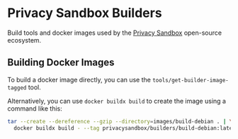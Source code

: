 # Privacy Sandbox Builders

Build tools and docker images used by the [Privacy Sandbox](https://github.com/privacysandbox)
open-source ecosystem.

## Building Docker Images

To build a docker image directly, you can use the `tools/get-builder-image-tagged` tool.

Alternatively, you can use `docker buildx build` to create the image using a
command like this:

```sh
tar --create --dereference --gzip --directory=images/build-debian . | \
  docker buildx build - --tag privacysandbox/builders/build-debian:latest`
```

